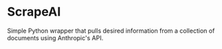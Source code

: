 # ScrapeAI
Simple Python wrapper that pulls desired information from a collection of documents using Anthropic's API.
